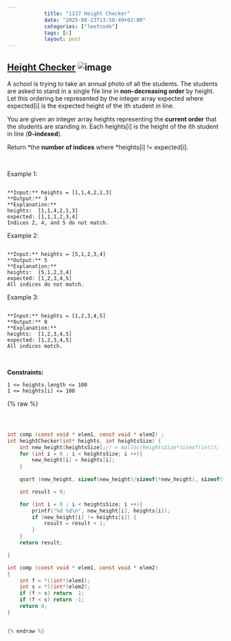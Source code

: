 ```yaml
---
            title: "1137 Height Checker"
            date: "2025-08-23T13:50:49+02:00"
            categories: ["leetcode"]
            tags: [c]
            layout: post
---
```

            
## [Height Checker](https://leetcode.com/problems/height-checker) ![image](https://img.shields.io/badge/Difficulty-Easy-brightgreen)

A school is trying to take an annual photo of all the students. The students are asked to stand in a single file line in **non-decreasing order** by height. Let this ordering be represented by the integer array expected where expected[i] is the expected height of the ith student in line.

You are given an integer array heights representing the **current order** that the students are standing in. Each heights[i] is the height of the ith student in line (**0-indexed**).

Return *the **number of indices** where *heights[i] != expected[i].

 

Example 1:

```

**Input:** heights = [1,1,4,2,1,3]
**Output:** 3
**Explanation:** 
heights:  [1,1,4,2,1,3]
expected: [1,1,1,2,3,4]
Indices 2, 4, and 5 do not match.

```

Example 2:

```

**Input:** heights = [5,1,2,3,4]
**Output:** 5
**Explanation:**
heights:  [5,1,2,3,4]
expected: [1,2,3,4,5]
All indices do not match.

```

Example 3:

```

**Input:** heights = [1,2,3,4,5]
**Output:** 0
**Explanation:**
heights:  [1,2,3,4,5]
expected: [1,2,3,4,5]
All indices match.

```

 

**Constraints:**

	1 <= heights.length <= 100
	1 <= heights[i] <= 100

{% raw %}


```c



int comp (const void * elem1, const void * elem2) ;
int heightChecker(int* heights, int heightsSize) {
    int new_height[heightsSize];// = malloc(heightsSize*sizeof(int));
    for (int i = 0 ; i < heightsSize; i ++){
        new_height[i] = heights[i];
    }
   
    qsort (new_height, sizeof(new_height)/sizeof(*new_height), sizeof(*new_height), comp);

    int result = 0;

    for (int i = 0 ; i < heightsSize; i ++){
        printf("%d %d\n", new_height[i], heights[i]);
        if (new_height[i] != heights[i]) {
            result = result + 1;
        }
    }
    return result;

}

int comp (const void * elem1, const void * elem2) 
{
    int f = *((int*)elem1);
    int s = *((int*)elem2);
    if (f > s) return  1;
    if (f < s) return -1;
    return 0;
}


{% endraw %}
```
